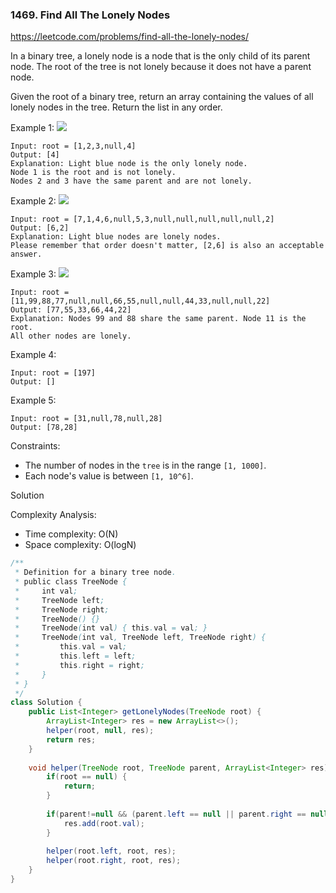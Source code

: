 ### 1469. Find All The Lonely Nodes

https://leetcode.com/problems/find-all-the-lonely-nodes/

In a binary tree, a lonely node is a node that is the only child of its parent node. The root of the tree is not lonely because it does not have a parent node.

Given the root of a binary tree, return an array containing the values of all lonely nodes in the tree. Return the list in any order.

 

Example 1:
![](https://assets.leetcode.com/uploads/2020/06/03/e1.png)
```
Input: root = [1,2,3,null,4]
Output: [4]
Explanation: Light blue node is the only lonely node.
Node 1 is the root and is not lonely.
Nodes 2 and 3 have the same parent and are not lonely.
```

Example 2:
![](https://assets.leetcode.com/uploads/2020/06/03/e2.png)
```
Input: root = [7,1,4,6,null,5,3,null,null,null,null,null,2]
Output: [6,2]
Explanation: Light blue nodes are lonely nodes.
Please remember that order doesn't matter, [2,6] is also an acceptable answer.
```

Example 3:
![](https://assets.leetcode.com/uploads/2020/06/03/tree.png)
```
Input: root = [11,99,88,77,null,null,66,55,null,null,44,33,null,null,22]
Output: [77,55,33,66,44,22]
Explanation: Nodes 99 and 88 share the same parent. Node 11 is the root.
All other nodes are lonely.
```

Example 4:
```
Input: root = [197]
Output: []
```
Example 5:
```
Input: root = [31,null,78,null,28]
Output: [78,28]
``` 

Constraints:

- The number of nodes in the `tree` is in the range `[1, 1000]`.
- Each node's value is between `[1, 10^6]`.

Solution

Complexity Analysis:
- Time complexity: O(N)
- Space complexity: O(logN)

```java
/**
 * Definition for a binary tree node.
 * public class TreeNode {
 *     int val;
 *     TreeNode left;
 *     TreeNode right;
 *     TreeNode() {}
 *     TreeNode(int val) { this.val = val; }
 *     TreeNode(int val, TreeNode left, TreeNode right) {
 *         this.val = val;
 *         this.left = left;
 *         this.right = right;
 *     }
 * }
 */
class Solution {
    public List<Integer> getLonelyNodes(TreeNode root) {
        ArrayList<Integer> res = new ArrayList<>();
        helper(root, null, res);
        return res;
    }
    
    void helper(TreeNode root, TreeNode parent, ArrayList<Integer> res) {
        if(root == null) {
            return;
        }
        
        if(parent!=null && (parent.left == null || parent.right == null)) {
            res.add(root.val);
        }
        
        helper(root.left, root, res);
        helper(root.right, root, res);
    }
}
```